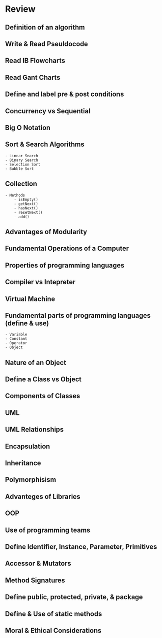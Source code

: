 # Review

## Definition of an algorithm
## Write & Read Pseuldocode
## Read IB Flowcharts
## Read Gant Charts
## Define and label pre & post conditions
## Concurrency vs Sequential
## Big O Notation
## Sort & Search Algorithms
    - Linear Search
    - Binary Search
    - Selection Sort
    - Bubble Sort
## Collection
    - Methods
        - isEmpty()
        - getNext()
        - hasNext()
        - resetNext()
        - add()

## Advantages of Modularity

## Fundamental Operations of a Computer

## Properties of programming languages

## Compiler vs Intepreter

## Virtual Machine

## Fundamental parts of programming languages (define & use)
    - Variable
    - Constant
    - Operator
    - Object

## Nature of an Object

## Define a Class vs Object

## Components of Classes

## UML

## UML Relationships

## Encapsulation

## Inheritance

## Polymorphisism

## Advanteges of Libraries

## OOP 

## Use of programming teams

## Define Identifier, Instance, Parameter, Primitives

## Accessor & Mutators

## Method Signatures

## Define public, protected, private, & package

## Define & Use of static methods

## Moral & Ethical Considerations